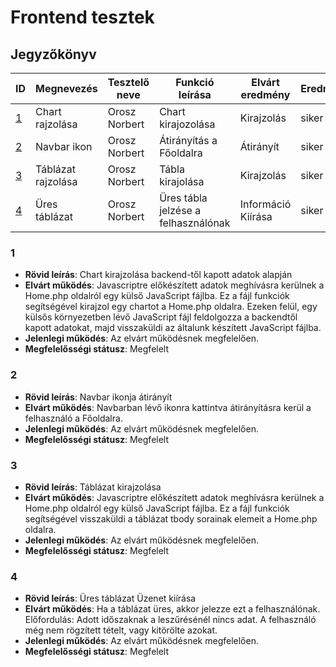 # Frontend tesztek

## Jegyzőkönyv


|ID| Megnevezés | Tesztelő neve | Funkció leírása | Elvárt eredmény | Eredmény | Megfelelősségi státusz | Javítva
|-------| --------------| ------------|------------------------|------------|---------------|---------------|----|
|[1](#1)| Chart rajzolása|Orosz Norbert|Chart kirajozolása| Kirajzolás|siker |Megfelelt	||
|[2](#2)| Navbar ikon|Orosz Norbert|Átirányítás a Főoldalra| Átirányít|siker |Megfelelt	||
|[3](#3)| Táblázat rajzolása|Orosz Norbert|Tábla kirajolása| Kirajzolás|siker |Megfelelt||
|[4](#4)| Üres táblázat|Orosz Norbert|Üres tábla jelzése a felhasználónak| Információ Kiírása|siker |Megfelelt||


###  1
- **Rövid leírás**:  Chart kirajzolása backend-től kapott adatok alapján
- **Elvárt működés**:  Javascriptre előkészített adatok meghívásra kerülnek a Home.php oldalról egy külső JavaScript fájlba. Ez a fájl funkciók segítségével kirajzol egy chartot a Home.php oldalra. Ezeken felül, egy külsős környezetben lévő JavaScript fájl feldolgozza a backendtől kapott adatokat, majd visszaküldi az általunk készített JavaScript fájlba.
- **Jelenlegi működés**: Az elvárt működésnek megfelelően.
- **Megfelelősségi státusz**: Megfelelt

###  2
- **Rövid leírás**:  Navbar ikonja átirányít
- **Elvárt működés**: Navbarban lévő ikonra kattintva átirányításra kerül a felhasználó a Főoldalra.
- **Jelenlegi működés**: Az elvárt működésnek megfelelően.
- **Megfelelősségi státusz**: Megfelelt

###  3
- **Rövid leírás**:  Táblázat kirajzolása
- **Elvárt működés**: Javascriptre előkészített adatok meghívásra kerülnek a Home.php oldalról egy külső JavaScript fájlba. Ez a fájl funkciók segítségével visszaküldi a táblázat tbody sorainak elemeit a Home.php oldalra.
- **Jelenlegi működés**: Az elvárt működésnek megfelelően.
- **Megfelelősségi státusz**: Megfelelt


###  4
- **Rövid leírás**:  Üres táblázat Üzenet kiírása
- **Elvárt működés**: Ha a táblázat üres, akkor jelezze ezt a felhasználónak. Előfordulás: Adott időszaknak a leszűrésénél nincs adat. A felhasználó még nem rögzített tételt, vagy kitörölte azokat.
- **Jelenlegi működés**: Az elvárt működésnek megfelelően.
- **Megfelelősségi státusz**: Megfelelt